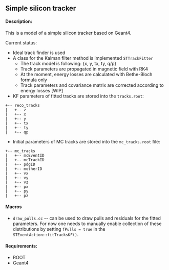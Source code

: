 ## Simple silicon tracker

#### Description:

This is a model of a simple silicon tracker based on Geant4.

Current status:

* Ideal track finder is used
* A class for the Kalman filter method is implemented ``STTrackFitter``
  * The track model is following: {x, y, tx, ty, q/p}
  * Track parameters are propagated in magnetic field with RK4
  * At the moment, energy losses are calculated with Bethe-Bloch formula only
  * Track parameters and covariance matrix are corrected according to energy losses [WIP]
* KF parameters of fitted tracks are stored into the `tracks.root`:

```
+-- reco_tracks
|   +-- z
|   +-- x
|   +-- y
|   +-- tx
|   +-- ty
|   +-- qp
```

* Initial parameters of MC tracks are stored into the `mc_tracks.root` file:

```
+-- mc_tracks
|   +-- mcEventID
|   +-- mcTrackID
|   +-- pdgID
|   +-- motherID
|   +-- vx
|   +-- vy
|   +-- vz
|   +-- px
|   +-- py
|   +-- pz
```

#### Macros

* `draw_pulls.cc` -- can be used to draw pulls and residuals for the fitted parameters. For now one needs to manually
  enable collection of these distributions by setting `fPulls = true` in the `STEventAction::fitTracksKF()`.

#### Requirements:

* ROOT
* Geant4
